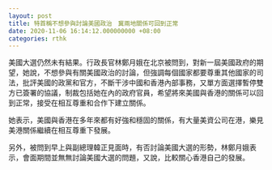 ```yaml
---
layout: post
title: 特首稱不想參與討論美國政治　冀兩地關係可回到正常
date: 2020-11-06 16:14:12.000000000 +08:00
categories: rthk
---
```


美國大選仍然未有結果。行政長官林鄭月娥在北京被問到，對新一屆美國政府的期望，她說，不想參與有關美國政治的討論，但強調每個國家都要尊重其他國家的司法，批評美國的政黨和官方，不斷干涉中國和香港內部事務，又單方面選擇暫停雙方已簽署的協議，制裁包括她在內的政府官員，希望將來美國與香港的關係可以回到正常，接受在相互尊重和合作下建立關係。

她表示，美國與香港在多年來都有好強和穩固的關係，有大量美資公司在港，樂見美港關係繼續在相互尊重下發展。

另外，被問到早上與副總理韓正見面時，有否討論美國大選的形勢，林鄭月娥表示，會面期間並無無討論美國大選的問題，又說，比較關心香港自己的發展。
